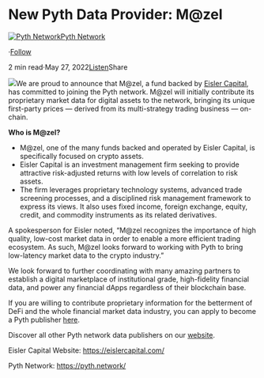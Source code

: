 New Pyth Data Provider: M@zel
=============================

[![Pyth Network](https://miro.medium.com/v2/resize:fill:88:88/1*rdK3rHcWpkge6BRQRIwBjA.jpeg)](/?source=post_page-----59a120fd6643--------------------------------)[Pyth Network](/?source=post_page-----59a120fd6643--------------------------------)

·[Follow](https://medium.com/m/signin?actionUrl=https%3A%2F%2Fmedium.com%2F_%2Fsubscribe%2Fuser%2Ff55fccc0ad62&operation=register&redirect=https%3A%2F%2Fpythnetwork.medium.com%2Fnew-pyth-data-provider-mazel-59a120fd6643&user=Pyth+Network&userId=f55fccc0ad62&source=post_page-f55fccc0ad62----59a120fd6643---------------------post_header-----------)

2 min read·May 27, 2022[Listen](https://medium.com/m/signin?actionUrl=https%3A%2F%2Fmedium.com%2Fplans%3Fdimension%3Dpost_audio_button%26postId%3D59a120fd6643&operation=register&redirect=https%3A%2F%2Fpythnetwork.medium.com%2Fnew-pyth-data-provider-mazel-59a120fd6643&source=-----59a120fd6643---------------------post_audio_button-----------)Share

![](https://miro.medium.com/v2/resize:fit:1400/1*Q4558fQlJQfCERE4t7cIMw.jpeg)We are proud to announce that M@zel, a fund backed by [Eisler Capital](https://eislercapital.com/), has committed to joining the Pyth network. M@zel will initially contribute its proprietary market data for digital assets to the network, bringing its unique first-party prices — derived from its multi-strategy trading business — on-chain.

**Who is M@zel?**

* M@zel, one of the many funds backed and operated by Eisler Capital, is specifically focused on crypto assets.
* Eisler Capital is an investment management firm seeking to provide attractive risk-adjusted returns with low levels of correlation to risk assets.
* The firm leverages proprietary technology systems, advanced trade screening processes, and a disciplined risk management framework to express its views. It also uses fixed income, foreign exchange, equity, credit, and commodity instruments as its related derivatives.

A spokesperson for Eisler noted, “M@zel recognizes the importance of high quality, low-cost market data in order to enable a more efficient trading ecosystem. As such, M@zel looks forward to working with Pyth to bring low-latency market data to the crypto industry.”

We look forward to further coordinating with many amazing partners to establish a digital marketplace of institutional grade, high-fidelity financial data, and power any financial dApps regardless of their blockchain base.

If you are willing to contribute proprietary information for the betterment of DeFi and the whole financial market data industry, you can apply to become a Pyth publisher [here](https://yyyf63zqhtu.typeform.com/PythDPA).

Discover all other Pyth network data publishers on our [website](https://pyth.network/publishers/).

Eisler Capital Website: <https://eislercapital.com/>

Pyth Network: <https://pyth.network/>

